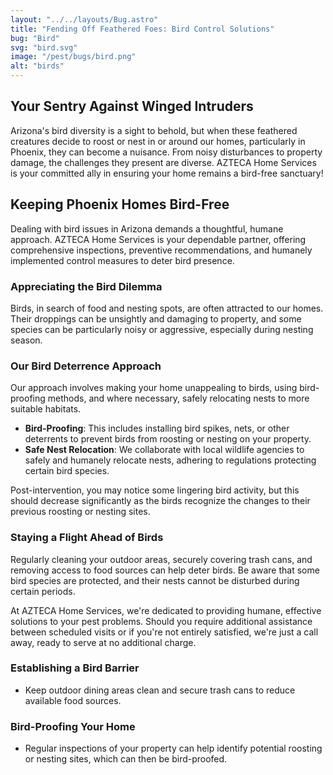 ```yaml
---
layout: "../../layouts/Bug.astro"
title: "Fending Off Feathered Foes: Bird Control Solutions"
bug: "Bird"
svg: "bird.svg"
image: "/pest/bugs/bird.png"
alt: "birds"
---
```


## Your Sentry Against Winged Intruders

Arizona's bird diversity is a sight to behold, but when these feathered creatures decide to roost or nest in or around our homes, particularly in Phoenix, they can become a nuisance. From noisy disturbances to property damage, the challenges they present are diverse. AZTECA Home Services is your committed ally in ensuring your home remains a bird-free sanctuary!

## Keeping Phoenix Homes Bird-Free

Dealing with bird issues in Arizona demands a thoughtful, humane approach. AZTECA Home Services is your dependable partner, offering comprehensive inspections, preventive recommendations, and humanely implemented control measures to deter bird presence.

### Appreciating the Bird Dilemma

Birds, in search of food and nesting spots, are often attracted to our homes. Their droppings can be unsightly and damaging to property, and some species can be particularly noisy or aggressive, especially during nesting season.

### Our Bird Deterrence Approach

Our approach involves making your home unappealing to birds, using bird-proofing methods, and where necessary, safely relocating nests to more suitable habitats.

- **Bird-Proofing**: This includes installing bird spikes, nets, or other deterrents to prevent birds from roosting or nesting on your property.
- **Safe Nest Relocation**: We collaborate with local wildlife agencies to safely and humanely relocate nests, adhering to regulations protecting certain bird species.

Post-intervention, you may notice some lingering bird activity, but this should decrease significantly as the birds recognize the changes to their previous roosting or nesting sites.

### Staying a Flight Ahead of Birds

Regularly cleaning your outdoor areas, securely covering trash cans, and removing access to food sources can help deter birds. Be aware that some bird species are protected, and their nests cannot be disturbed during certain periods.

At AZTECA Home Services, we're dedicated to providing humane, effective solutions to your pest problems. Should you require additional assistance between scheduled visits or if you're not entirely satisfied, we're just a call away, ready to serve at no additional charge.

### Establishing a Bird Barrier

- Keep outdoor dining areas clean and secure trash cans to reduce available food sources.

### Bird-Proofing Your Home

- Regular inspections of your property can help identify potential roosting or nesting sites, which can then be bird-proofed.
